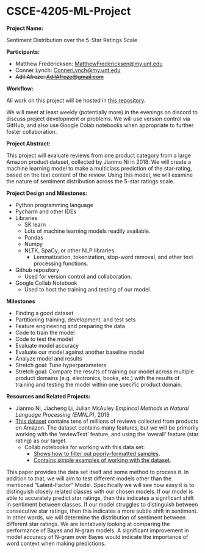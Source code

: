 # CSCE-4205-ML-Project

**Project Name:**

Sentiment Distribution over the 5-Star Ratings Scale

**Participants:**

- Matthew Fredericksen: [MatthewFredericksen@my.unt.edu](mailto:MatthewFredericksen@my.unt.edu)
- Conner Lynch: ConnerLynch@my.unt.edu
- ~~Adil Afroze: AdilAfroze@gmail.com~~

**Workflow:**

All work on this project will be hosted in [this repository](https://github.com/mattfredericksen/CSCE-4205-ML-Project).

We will meet at least weekly (potentially more) in the evenings on discord to discuss
project development or problems. We will use version control via GitHub, and also use
Google Colab notebooks when appropriate to further foster collaboration.

**Project Abstract:**

This project will evaluate reviews from one product category from a large Amazon
product dataset, collected by Jianmo Ni in 2018. We will create a machine learning
model to make a multiclass prediction of the star-rating, based on the text content of the
review. Using this model, we will examine the nature of sentiment distribution across the
5-star ratings scale.

**Project Design and Milestones:**

- Python programming language
- Pycharm and other IDEs
- Libraries
  - SK learn
  - Lots of machine learning models readily available.
  - Pandas
  - Numpy
  - NLTK, SpaCy, or other NLP libraries
    - Lemmatization, tokenization, stop-word removal, and other text
processing functions.
-  Github repository
    - Used for version control and collaboration.
- Google Collab Notebook
  - Used to host the training and testing of our model.


**Milestones**

- Finding a good dataset
- Partitioning training, development, and test sets
- Feature engineering and preparing the data
- Code to train the model
- Code to test the model
- Evaluate model accuracy
- Evaluate our model against another baseline model
- Analyze model and results
- Stretch goal: Tune hyperparameters
- Stretch goal: Compare the results of training our model across multiple product
domains (e.g. electronics, books, etc.) with the results of training and testing the
model within one specific product domain.

**Resources and Related Projects:**

- Jianmo Ni, Jiacheng Li, Julian McAuley
    _Empirical Methods in Natural Language Processing (EMNLP)_, 2019  
- [This dataset](https://nijianmo.github.io/amazon/index.html) contains tens of millions of reviews collected from
    products on Amazon. The dataset contains many features, but
    we will be primarily working with the ‘reviewText’ feature, and
    using the ‘overall’ feature (star rating) as our target.  
  - Collab notebooks for working with this data set:  
    - [Shows how to filter out poorly-formatted samples](https://colab.research.google.com/drive/1Zv6MARGQcrBbLHyjPVVMZVnRWsRnVMpV).  
    - [Contains simple examples of working with the dataset](https://colab.research.google.com/drive/12r4KJVbNqjjhiZ6aeiaG809x-Tg5fm8?usp=sharing).

This paper provides the data set itself and some method to process it. In
addition to that, we will aim to test different models other than the
mentioned “Latent-Factor” Model. Specifically we will see how easy it is to
distinguish closely related classes with our chosen models. If our model is
able to accurately predict star ratings, then this indicates a significant shift
in sentiment between classes. If our model struggles to distinguish between
consecutive star ratings, then this indicates a more subtle shift in sentiment.
In other words, we will determine the distribution of sentiment between
different star ratings. We are tentatively looking at comparing the
performance of Bayes and N-gram models. A significant improvement in
model accuracy of N-gram over Bayes would indicate the importance of word
context when making predictions.
